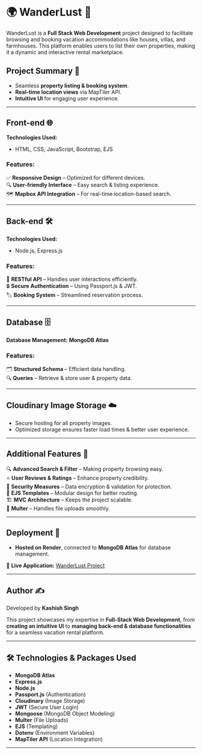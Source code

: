 # 🌍 WanderLust 🏡

WanderLust is a **Full Stack Web Development** project designed to facilitate browsing and booking vacation accommodations like houses, villas, and farmhouses. This platform enables users to list their own properties, making it a dynamic and interactive rental marketplace.

## **Project Summary** 📖

- Seamless **property listing & booking system**.
- **Real-time location views** via MapTiler API.
- **Intuitive UI** for engaging user experience.

---

## **Front-end 🌐**
**Technologies Used:**  
- HTML, CSS, JavaScript, Bootstrap, EJS  

### **Features:**
✅ **Responsive Design** – Optimized for different devices.  
🔍 **User-friendly Interface** – Easy search & listing experience.  
🗺️ **Mapbox API Integration** – For real-time location-based search.  

---

## **Back-end 🛠️**
**Technologies Used:**  
- Node.js, Express.js  

### **Features:**
🧩 **RESTful API** – Handles user interactions efficiently.  
🔒 **Secure Authentication** – Using Passport.js & JWT.  
🏷️ **Booking System** – Streamlined reservation process.  

---

## **Database 🗄️**
**Database Management:** **MongoDB Atlas**  
### **Features:**  
🗂️ **Structured Schema** – Efficient data handling.  
🔍 **Queries** – Retrieve & store user & property data.  

---

## **Cloudinary Image Storage ☁️**
- Secure hosting for all property images.  
- Optimized storage ensures faster load times & better user experience.  

---

## **Additional Features 🌟**
🔍 **Advanced Search & Filter** – Making property browsing easy.  
⭐ **User Reviews & Ratings** – Enhance property credibility.  
🔐 **Security Measures** – Data encryption & validation for protection.  
🎨 **EJS Templates** – Modular design for better routing.  
🏗️ **MVC Architecture** – Keeps the project scalable.  
💾 **Multer** – Handles file uploads smoothly.  

---

## **Deployment 🚀**
- **Hosted on Render**, connected to **MongoDB Atlas** for database management.  

🔗 **Live Application:** [WanderLust Project](https://wanderlust-155u.onrender.com)  

---

## **Author ✍️**
Developed by **Kashish Singh**  

This project showcases my expertise in **Full-Stack Web Development**, from **creating an intuitive UI** to **managing back-end & database functionalities** for a seamless vacation rental platform.  

---

## **🛠️ Technologies & Packages Used**
- **MongoDB Atlas**  
- **Express.js**  
- **Node.js**  
- **Passport.js** (Authentication)  
- **Cloudinary** (Image Storage)  
- **JWT** (Secure User Login)  
- **Mongoose** (MongoDB Object Modeling)  
- **Multer** (File Uploads)  
- **EJS** (Templating)  
- **Dotenv** (Environment Variables)  
- **MapTiler API** (Location Integration)  

---
